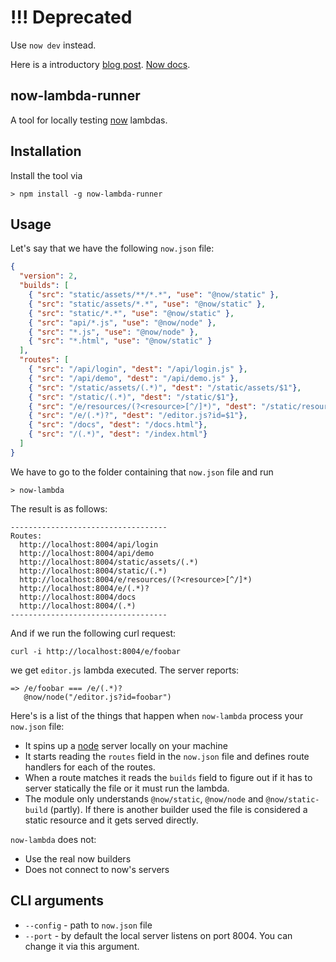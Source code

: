 # !!! Deprecated

Use `now dev` instead.

Here is a introductory [blog post](https://zeit.co/blog/now-dev). [Now docs](https://zeit.co/now).

## now-lambda-runner

A tool for locally testing [now](https://zeit.co/now) lambdas.

## Installation

Install the tool via

```
> npm install -g now-lambda-runner
```

## Usage

Let's say that we have the following `now.json` file:

```json
{
  "version": 2,
  "builds": [
    { "src": "static/assets/**/*.*", "use": "@now/static" },
    { "src": "static/assets/*.*", "use": "@now/static" },
    { "src": "static/*.*", "use": "@now/static" },
    { "src": "api/*.js", "use": "@now/node" },
    { "src": "*.js", "use": "@now/node" },
    { "src": "*.html", "use": "@now/static" }
  ],
  "routes": [
    { "src": "/api/login", "dest": "/api/login.js" },
    { "src": "/api/demo", "dest": "/api/demo.js" },
    { "src": "/static/assets/(.*)", "dest": "/static/assets/$1"},
    { "src": "/static/(.*)", "dest": "/static/$1"},
    { "src": "/e/resources/(?<resource>[^/]*)", "dest": "/static/resources/$resource"},
    { "src": "/e/(.*)?", "dest": "/editor.js?id=$1"},
    { "src": "/docs", "dest": "/docs.html"},
    { "src": "/(.*)", "dest": "/index.html"}
  ]
}
```

We have to go to the folder containing that `now.json` file and run

```
> now-lambda
```

The result is as follows:

```
-----------------------------------
Routes:
  http://localhost:8004/api/login
  http://localhost:8004/api/demo
  http://localhost:8004/static/assets/(.*)
  http://localhost:8004/static/(.*)
  http://localhost:8004/e/resources/(?<resource>[^/]*)
  http://localhost:8004/e/(.*)?
  http://localhost:8004/docs
  http://localhost:8004/(.*)
-----------------------------------
```

And if we run the following curl request:

```
curl -i http://localhost:8004/e/foobar
```

we get `editor.js` lambda executed. The server reports:

```
=> /e/foobar === /e/(.*)?
   @now/node("/editor.js?id=foobar")
```

Here's is a list of the things that happen when `now-lambda` process your `now.json` file:

* It spins up a [node](https://nodejs.org/api/http.html) server locally on your machine
* It starts reading the `routes` field in the `now.json` file and defines route handlers for each of the routes.
* When a route matches it reads the `builds` field to figure out if it has to server statically the file or it must run the lambda.
* The module only understands `@now/static`, `@now/node` and `@now/static-build` (partly). If there is another builder used the file is considered a static resource and it gets served directly.

`now-lambda` does not:
* Use the real now builders
* Does not connect to now's servers

## CLI arguments

* `--config` - path to `now.json` file
* `--port` - by default the local server listens on port 8004. You can change it via this argument.